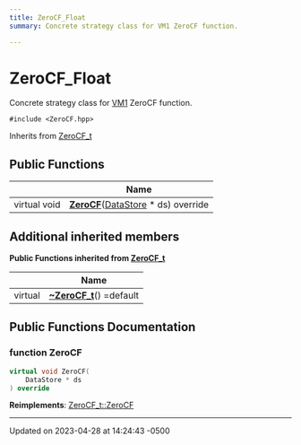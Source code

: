 ```yaml
---
title: ZeroCF_Float
summary: Concrete strategy class for VM1 ZeroCF function. 

---
```


# ZeroCF_Float



Concrete strategy class for [VM1](Classes/class_v_m1.md) ZeroCF function. 


`#include <ZeroCF.hpp>`

Inherits from [ZeroCF_t](Classes/class_zero_c_f__t.md)

## Public Functions

|                | Name           |
| -------------- | -------------- |
| virtual void | **[ZeroCF](Classes/class_zero_c_f___float.md#function-zerocf)**([DataStore](Classes/class_data_store.md) * ds) override |

## Additional inherited members

**Public Functions inherited from [ZeroCF_t](Classes/class_zero_c_f__t.md)**

|                | Name           |
| -------------- | -------------- |
| virtual | **[~ZeroCF_t](Classes/class_zero_c_f__t.md#function-~zerocf-t)**() =default |


## Public Functions Documentation

### function ZeroCF

```cpp
virtual void ZeroCF(
    DataStore * ds
) override
```


**Reimplements**: [ZeroCF_t::ZeroCF](Classes/class_zero_c_f__t.md#function-zerocf)


-------------------------------

Updated on 2023-04-28 at 14:24:43 -0500